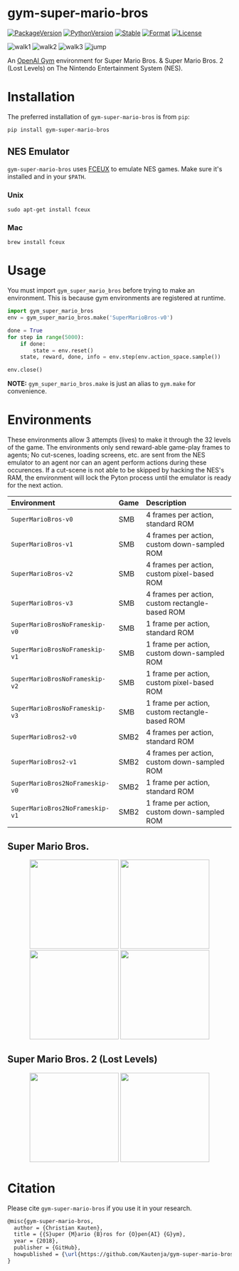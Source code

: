 # gym-super-mario-bros

[![PackageVersion][pypi-version]][pypi-home]
[![PythonVersion][python-version]][python-home]
[![Stable][pypi-status]][pypi-home]
[![Format][pypi-format]][pypi-home]
[![License][pypi-license]](LICENSE)

[pypi-version]: https://badge.fury.io/py/gym-super-mario-bros.svg
[pypi-license]: https://img.shields.io/pypi/l/gym-super-mario-bros.svg
[pypi-status]: https://img.shields.io/pypi/status/gym-super-mario-bros.svg
[pypi-format]: https://img.shields.io/pypi/format/gym-super-mario-bros.svg
[pypi-home]: https://badge.fury.io/py/gym-super-mario-bros
[python-version]: https://img.shields.io/pypi/pyversions/gym-super-mario-bros.svg
[python-home]: https://python.org

![walk1](https://github.com/Kautenja/gym-super-mario-bros/blob/master/gym_super_mario_bros/sprites/smb1/Characters/Mario/Mario%20-%20Walk1.gif)
![walk2](https://github.com/Kautenja/gym-super-mario-bros/blob/master/gym_super_mario_bros/sprites/smb1/Characters/Mario/Mario%20-%20Walk2.gif)
![walk3](https://github.com/Kautenja/gym-super-mario-bros/blob/master/gym_super_mario_bros/sprites/smb1/Characters/Mario/Mario%20-%20Walk3.gif)
![jump](https://github.com/Kautenja/gym-super-mario-bros/blob/master/gym_super_mario_bros/sprites/smb1/Characters/Mario/Mario%20-%20Jump.gif)

An [OpenAI Gym](https://github.com/openai/gym) environment for
Super Mario Bros. & Super Mario Bros. 2 (Lost Levels) on The Nintendo
Entertainment System (NES).

# Installation

The preferred installation of `gym-super-mario-bros` is from `pip`:

```shell
pip install gym-super-mario-bros
```

## NES Emulator

`gym-super-mario-bros` uses [FCEUX](http://www.fceux.com/web/home.html) to emulate NES games.
Make sure it's installed and in your `$PATH`.

### Unix

```shell
sudo apt-get install fceux
```

### Mac

```shell
brew install fceux
```

# Usage

You must import `gym_super_mario_bros` before trying to make an environment. This is
because gym environments are registered at runtime.

```python
import gym_super_mario_bros
env = gym_super_mario_bros.make('SuperMarioBros-v0')

done = True
for step in range(5000):
    if done:
        state = env.reset()
    state, reward, done, info = env.step(env.action_space.sample())

env.close()
```

**NOTE:** `gym_super_mario_bros.make` is just an alias to `gym.make` for
convenience.

# Environments

These environments allow 3 attempts (lives) to make it through the 32 levels
of the game. The environments only send reward-able game-play frames to
agents; No cut-scenes, loading screens, etc. are sent from the NES emulator
to an agent nor can an agent perform actions during these occurences. If a
cut-scene is not able to be skipped by hacking the NES's RAM, the environment
will lock the Pyton process until the emulator is ready for the next action.

| Environment                     | Game | Description                                      |
|:--------------------------------|:-----|:-------------------------------------------------|
| `SuperMarioBros-v0`             | SMB  | 4 frames per action, standard ROM                |
| `SuperMarioBros-v1`             | SMB  | 4 frames per action, custom down-sampled ROM     |
| `SuperMarioBros-v2`             | SMB  | 4 frames per action, custom pixel-based ROM      |
| `SuperMarioBros-v3`             | SMB  | 4 frames per action, custom rectangle-based ROM  |
| `SuperMarioBrosNoFrameskip-v0`  | SMB  | 1 frame per action, standard ROM                 |
| `SuperMarioBrosNoFrameskip-v1`  | SMB  | 1 frame per action, custom down-sampled ROM      |
| `SuperMarioBrosNoFrameskip-v2`  | SMB  | 1 frame per action, custom pixel-based ROM       |
| `SuperMarioBrosNoFrameskip-v3`  | SMB  | 1 frame per action, custom rectangle-based ROM   |
| `SuperMarioBros2-v0`            | SMB2 | 4 frames per action, standard ROM                |
| `SuperMarioBros2-v1`            | SMB2 | 4 frames per action, custom down-sampled ROM     |
| `SuperMarioBros2NoFrameskip-v0` | SMB2 | 1 frame per action, standard ROM                 |
| `SuperMarioBros2NoFrameskip-v1` | SMB2 | 1 frame per action, custom down-sampled ROM      |

## Super Mario Bros.

<p float="left" align="center">
<img src="https://user-images.githubusercontent.com/2184469/40948820-3d15e5c2-6830-11e8-81d4-ecfaffee0a14.png" width="200"/>
<img src="https://user-images.githubusercontent.com/2184469/40948819-3cff6c48-6830-11e8-8373-8fad1665ac72.png" width="200"/>
<img src="https://user-images.githubusercontent.com/2184469/40948818-3cea09d4-6830-11e8-8efa-8f34d8b05b11.png" width="200"/>
<img src="https://user-images.githubusercontent.com/2184469/40948817-3cd6600a-6830-11e8-8abb-9cee6a31d377.png" width="200"/>
</p>

## Super Mario Bros. 2 (Lost Levels)

<p float="left" align="center">
<img src="https://user-images.githubusercontent.com/2184469/40948821-3d2d61a2-6830-11e8-8789-a92e750aa9a8.png" width="200"/>
<img src="https://user-images.githubusercontent.com/2184469/40948822-3d3b8412-6830-11e8-860b-af3802f5373f.png" width="200"/>
</p>


<!-- ROM Hacks
more can be found here: http://l.j-factor.com/emulation/
-->

# Citation

Please cite `gym-super-mario-bros` if you use it in your research.

```tex
@misc{gym-super-mario-bros,
  author = {Christian Kauten},
  title = {{S}uper {M}ario {B}ros for {O}pen{AI} {G}ym},
  year = {2018},
  publisher = {GitHub},
  howpublished = {\url{https://github.com/Kautenja/gym-super-mario-bros}},
}
```
